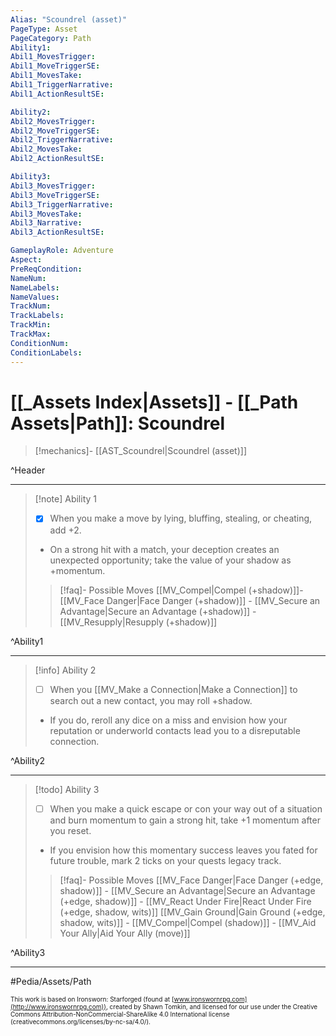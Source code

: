 ```yaml
---
Alias: "Scoundrel (asset)"
PageType: Asset
PageCategory: Path
Ability1:
Abil1_MovesTrigger:
Abil1_MoveTriggerSE:
Abil1_MovesTake:
Abil1_TriggerNarrative:
Abil1_ActionResultSE:

Ability2:
Abil2_MovesTrigger:
Abil2_MoveTriggerSE:
Abil2_TriggerNarrative:
Abil2_MovesTake:
Abil2_ActionResultSE:

Ability3:
Abil3_MovesTrigger:
Abil3_MoveTriggerSE:
Abil3_TriggerNarrative:
Abil3_MovesTake:
Abil3_Narrative:
Abil3_ActionResultSE:

GameplayRole: Adventure
Aspect:
PreReqCondition: 
NameNum:
NameLabels:
NameValues:
TrackNum:
TrackLabels:
TrackMin:
TrackMax:
ConditionNum:
ConditionLabels:
---
```

# [[_Assets Index|Assets]] - [[_Path Assets|Path]]: Scoundrel

> [!mechanics]- [[AST_Scoundrel|Scoundrel (asset)]]

^Header

___
> [!note] Ability 1
> - [x] When you make a move by lying, bluffing, stealing, or cheating, add +2. 
> - On a strong hit with a match, your deception creates an unexpected opportunity; take the value of your shadow as +momentum.
> > [!faq]- Possible Moves
> > [[MV_Compel|Compel (+shadow)]]- [[MV_Face Danger|Face Danger (+shadow)]] - [[MV_Secure an Advantage|Secure an Advantage (+shadow)]] - [[MV_Resupply|Resupply (+shadow)]]

^Ability1

___
> [!info] Ability 2
> - [ ] When you [[MV_Make a Connection|Make a Connection]] to search out a new contact, you may roll +shadow. 
> - If you do, reroll any dice on a miss and envision how your reputation or underworld contacts lead you to a disreputable connection.

^Ability2

___
> [!todo] Ability 3
> - [ ] When you make a quick escape or con your way out of a situation and burn momentum to gain a strong hit, take +1 momentum after you reset. 
> - If you envision how this momentary success leaves you fated for future trouble, mark 2 ticks on your quests legacy track.
> > [!faq]- Possible Moves
> > [[MV_Face Danger|Face Danger (+edge, shadow)]] - [[MV_Secure an Advantage|Secure an Advantage (+edge, shadow)]] - [[MV_React Under Fire|React Under Fire (+edge, shadow, wits)]] [[MV_Gain Ground|Gain Ground (+edge, shadow, wits)]] - [[MV_Compel|Compel (shadow)]] - [[MV_Aid Your Ally|Aid Your Ally (move)]]

^Ability3

___

#Pedia/Assets/Path 

<font size=-2>This work is based on Ironsworn: Starforged (found at [www.ironswornrpg.com](http://www.ironswornrpg.com)), created by Shawn Tomkin, and licensed for our use under the Creative Commons Attribution-NonCommercial-ShareAlike 4.0 International license  (creativecommons.org/licenses/by-nc-sa/4.0/).</font>
